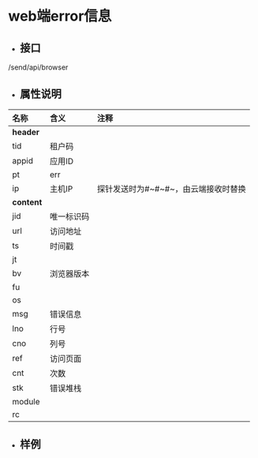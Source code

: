 # web端error信息

* ## 接口

/send/api/browser

* ## 属性说明

| **名称** | **含义** | **注释** |
| :--- | :--- | :--- |
| **header** |  |  |
| tid | 租户码 |  |
| appid | 应用ID |  |
| pt | err |  |
| ip | 主机IP | 探针发送时为\#~\#~\#~，由云端接收时替换 |
| **content** |  |  |
| jid | 唯一标识码 |  |
| url | 访问地址 |  |
| ts | 时间戳 |  |
| jt |  |  |
| bv | 浏览器版本 |  |
| fu |  |  |
| os |  |  |
| msg | 错误信息 |  |
| lno | 行号 |  |
| cno | 列号 |  |
| ref | 访问页面 |  |
| cnt | 次数 |  |
| stk | 错误堆栈 |  |
| module |  |  |
| rc |  |  |

* ## 样例



